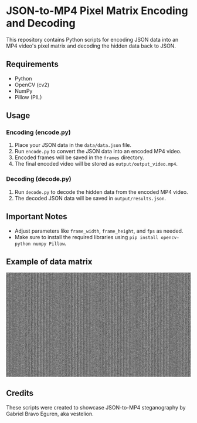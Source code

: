 # JSON-to-MP4 Pixel Matrix Encoding and Decoding

This repository contains Python scripts for encoding JSON data into an MP4 video's pixel matrix and decoding the hidden data back to JSON.

## Requirements

- Python
- OpenCV (cv2)
- NumPy
- Pillow (PIL)

## Usage

### Encoding (encode.py)

1. Place your JSON data in the `data/data.json` file.
2. Run `encode.py` to convert the JSON data into an encoded MP4 video.
3. Encoded frames will be saved in the `frames` directory.
4. The final encoded video will be stored as `output/output_video.mp4`.

### Decoding (decode.py)

1. Run `decode.py` to decode the hidden data from the encoded MP4 video.
2. The decoded JSON data will be saved in `output/results.json`.

## Important Notes

- Adjust parameters like `frame_width`, `frame_height`, and `fps` as needed.
- Make sure to install the required libraries using `pip install opencv-python numpy Pillow`.

## Example of data matrix

![](imgs/example.png)

## Credits

These scripts were created to showcase JSON-to-MP4 steganography by Gabriel Bravo Eguren, aka vestelion.
